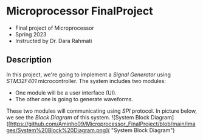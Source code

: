 # Microprocessor FinalProject
- Final project of Microprocessor
- Spring 2023
- Instructed by Dr. Dara Rahmati 

## Description
In this project, we're going to implement a *Signal Generator* using *STM32F401* microcontroller.
The system includes two modules:
- One module will be a user interface (UI).
- The other one is going to generate waveforms.

These two modules will communicating using *SPI* protocol. In picture below, we see the *Block Diagram* of this system.
![System Block Diagram]([https://github.com/Aminho09/Microprocessor_FinalProject/blob/main/images/System%20Block%20Diagram.png]( "System Block Diagram")
